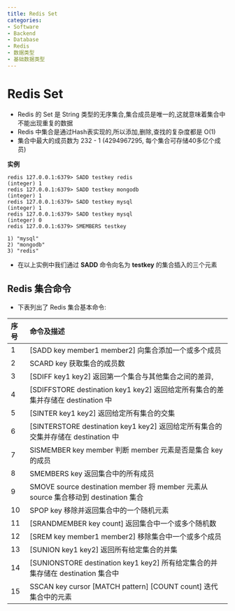 ```yaml
---
title: Redis Set
categories:
- Software
- Backend
- Database
- Redis
- 数据类型
- 基础数据类型
---
```

# Redis Set

- Redis 的 Set 是 String 类型的无序集合,集合成员是唯一的,这就意味着集合中不能出现重复的数据
- Redis 中集合是通过Hash表实现的,所以添加,删除,查找的复杂度都是 O(1)
- 集合中最大的成员数为 232 - 1 (4294967295, 每个集合可存储40多亿个成员)

**实例**

```
redis 127.0.0.1:6379> SADD testkey redis
(integer) 1
redis 127.0.0.1:6379> SADD testkey mongodb
(integer) 1
redis 127.0.0.1:6379> SADD testkey mysql
(integer) 1
redis 127.0.0.1:6379> SADD testkey mysql
(integer) 0
redis 127.0.0.1:6379> SMEMBERS testkey

1) "mysql"
2) "mongodb"
3) "redis"
```

- 在以上实例中我们通过 **SADD** 命令向名为 **testkey** 的集合插入的三个元素

## Redis 集合命令

- 下表列出了 Redis 集合基本命令:

| 序号 | 命令及描述                                                   |
| :--- | :----------------------------------------------------------- |
| 1    | [SADD key member1 member2\]  向集合添加一个或多个成员        |
| 2    | SCARD key  获取集合的成员数                                  |
| 3    | [SDIFF key1 key2\]  返回第一个集合与其他集合之间的差异,      |
| 4    | [SDIFFSTORE destination key1 key2\]  返回给定所有集合的差集并存储在 destination 中 |
| 5    | [SINTER key1 key2\]  返回给定所有集合的交集                  |
| 6    | [SINTERSTORE destination key1 key2\]  返回给定所有集合的交集并存储在 destination 中 |
| 7    | SISMEMBER key member  判断 member 元素是否是集合 key 的成员  |
| 8    | SMEMBERS key  返回集合中的所有成员                           |
| 9    | SMOVE source destination member  将 member 元素从 source 集合移动到 destination 集合 |
| 10   | SPOP key  移除并返回集合中的一个随机元素                     |
| 11   | [SRANDMEMBER key count\]  返回集合中一个或多个随机数         |
| 12   | [SREM key member1 member2\]  移除集合中一个或多个成员        |
| 13   | [SUNION key1 key2]  返回所有给定集合的并集                   |
| 14   | [SUNIONSTORE destination key1 key2\]  所有给定集合的并集存储在 destination 集合中 |
| 15   | SSCAN key cursor [MATCH pattern\] [COUNT count]  迭代集合中的元素 |